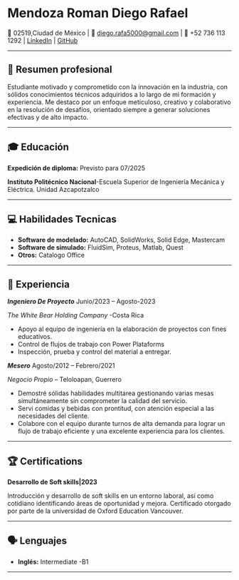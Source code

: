 # Mendoza Roman Diego Rafael

📍 02519,Ciudad de México | 📧 diego.rafa5000@gmail.com | 📱 +52 736 113 1292 | [LinkedIn](https://www.linkedin.com/in/mendozardr/) | [GitHub](https://github.com/Rafael-ing)

---

## 🎯 Resumen profesional
Estudiante motivado y comprometido con la innovación en la industria, con sólidos conocimientos técnicos adquiridos a lo largo de mi formación y experiencia. Me destaco por un enfoque meticuloso, creativo y colaborativo en la resolución de desafíos, orientado siempre a generar soluciones efectivas y de alto impacto.

---

## 🎓 Educación

**Expedición de diploma:** 
  Previsto para 07/2025 

**Instituto Politécnico Nacional**-Escuela Superior de Ingeniería Mecánica y Eléctrica. Unidad Azcapotzalco

---

## 💻 Habilidades Tecnicas

- **Software de modelado:** AutoCAD, SolidWorks, Solid Edge, Mastercam
- **Software de simulado:** FluidSim, Proteus, Matlab, Quest 
- **Otros:** Catalogo Office 

---

## 👥 Experiencia

**_Ingeniero De Proyecto_**	Junio/2023 – Agosto-2023

 _The White Bear Holding Company_ -Costa Rica
-	Apoyo al equipo de ingeniería en la elaboración de proyectos con fines educativos.
-	Control de flujos de trabajo con Power Plataforms
-	Inspección, prueba y control del material a entregar.

**_Mesero_** Agosto/2012 – Febrero/2021

_Negocio Propio_ – Teloloapan, Guerrero
-	Demostré sólidas habilidades multitarea gestionando varias mesas simultáneamente sin comprometer la calidad del servicio.
-	Servi comidas y bebidas con prontitud, con atención especial a las necesidades del cliente.
-	Colabore con el equipo durante turnos de alta demanda para lograr un flujo de trabajo eficiente y una excelente experiencia para los clientes.

---

## 🏆 Certifications

**Desarrollo de Soft skills|2023**

Introducción y desarrollo de soft skills en un entorno laboral, así como cotidiano identificando áreas de oportunidad y mejora. Certificado otorgado por parte de la universidad de Oxford Education Vancouver.

---

## 🗣 Lenguajes
 
- **Inglés:** Intermediate -B1 

---
